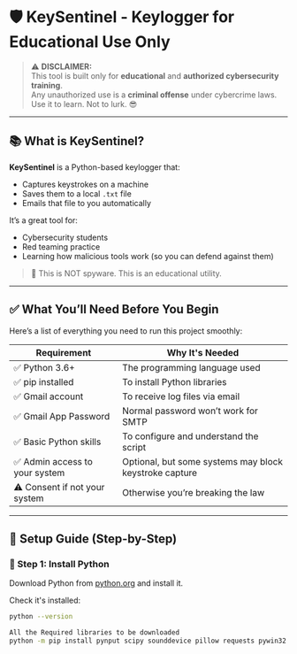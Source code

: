 # 🛡️ KeySentinel - Keylogger for Educational Use Only

> ⚠️ **DISCLAIMER:**  
> This tool is built only for **educational** and **authorized cybersecurity training**.  
> Any unauthorized use is a **criminal offense** under cybercrime laws.  
> Use it to learn. Not to lurk. 😎

---

## 📚 What is KeySentinel?

**KeySentinel** is a Python-based keylogger that:
- Captures keystrokes on a machine
- Saves them to a local `.txt` file
- Emails that file to you automatically

It’s a great tool for:
- Cybersecurity students
- Red teaming practice
- Learning how malicious tools work (so you can defend against them)

> 🧠 This is NOT spyware. This is an educational utility.

---

## ✅ What You’ll Need Before You Begin

Here’s a list of everything you need to run this project smoothly:

| Requirement | Why It's Needed |
|-------------|-----------------|
| ✅ Python 3.6+ | The programming language used |
| ✅ pip installed | To install Python libraries |
| ✅ Gmail account | To receive log files via email |
| ✅ Gmail App Password | Normal password won’t work for SMTP |
| ✅ Basic Python skills | To configure and understand the script |
| ✅ Admin access to your system | Optional, but some systems may block keystroke capture |
| ⚠️ Consent if not your system | Otherwise you’re breaking the law |

---

## 🔧 Setup Guide (Step-by-Step)

### 🐍 Step 1: Install Python

Download Python from [python.org](https://www.python.org/downloads/) and install it.

Check it's installed:
```bash
python --version

All the Required libraries to be downloaded
python -m pip install pynput scipy sounddevice pillow requests pywin32

